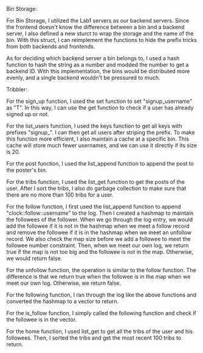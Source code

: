 Bin Storage:

For Bin Storage, I utilized the Lab1 servers as our backend servers. Since the frontend doesn't know the difference between a bin and a backend server, I also defined a new sturct to wrap the storage and the name of the bin. With this struct, I can reimplement the functions to hide the prefix tricks from both backends and frontends.

As for deciding which backend server a bin belongs to, I used a hash function to hash the string as a number and modded the number to get a backend ID. With this implementation, the bins would be distributed more evenly, and a single backend wouldn't be pressured to much.



Tribbler:

For the sign_up function, I used the set function to set "signup_username" as "T". In this way, I can use the get function to check if a user has already signed up or not.

For the list_users function, I used the keys function to get all keys with prefixes "signup_". I can then get all users after striping the prefix. To make this function more efficient, I also maintain a cache at a specific bin. This cache will store much fewer usernames, and we can use it directly if its size is 20.

For the post function, I used the list_append function to append the post to the poster's bin.

For the tribs function, I used the list_get function to get the posts of the user. After I sort the tribs, I also do garbage collection to make sure that there are no more than 100 tribs for a user.

For the follow function, I first used the list_append function to append "clock::follow::username" to the log. Then I created a hashmap to maintain the followees of the follower. When we go through the log entry, we would add the followee if it is not in the hashmap when we meet a follow record and remove the followee if it is in the hashmap when we meet an unfollow record. We also check the map size before we add a followee to meet the followee number constraint. Then, when we meet our own log, we return true if the map is not too big and the followee is not in the map. Otherwise, we would return false.

For the unfollow function, the operation is similar to the follow function. The difference is that we return true when the followee is in the map when we meet our own log. Otherwise, we return false.

For the following function, I ran through the log like the above functions and converted the hashmap to a vector to return.

For the is_follow function, I simply called the following function and check if the followee is in the vector.

For the home function, I used list_get to get all the tribs of the user and his followees. Then, I sorted the tribs and get the most recent 100 tribs to return.

